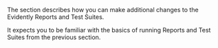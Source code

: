 The section describes how you can make additional changes to the Evidently Reports and Test Suites. 

It expects you to be familiar with the basics of running Reports and Test Suites from the previous section. 

